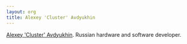 ```yaml
---
layout: org
title: Alexey 'Cluster' Avdyukhin
---
```

[Alexey 'Cluster' Avdyukhin](http://github.com/ClusterM/). Russian hardware and software developer.
